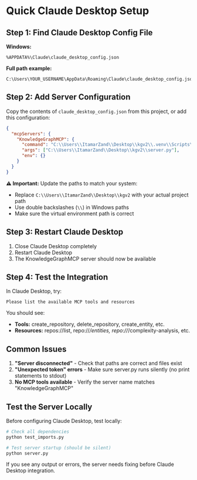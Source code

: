 # Quick Claude Desktop Setup

## Step 1: Find Claude Desktop Config File

**Windows:**

```
%APPDATA%\Claude\claude_desktop_config.json
```

**Full path example:**

```
C:\Users\YOUR_USERNAME\AppData\Roaming\Claude\claude_desktop_config.json
```

## Step 2: Add Server Configuration

Copy the contents of `claude_desktop_config.json` from this project, or add this configuration:

```json
{
  "mcpServers": {
    "KnowledgeGraphMCP": {
      "command": "C:\\Users\\ItamarZand\\Desktop\\kgv2\\.venv\\Scripts\\python.exe",
      "args": ["C:\\Users\\ItamarZand\\Desktop\\kgv2\\server.py"],
      "env": {}
    }
  }
}
```

**⚠️ Important:** Update the paths to match your system:

- Replace `C:\\Users\\ItamarZand\\Desktop\\kgv2` with your actual project path
- Use double backslashes (`\\`) in Windows paths
- Make sure the virtual environment path is correct

## Step 3: Restart Claude Desktop

1. Close Claude Desktop completely
2. Restart Claude Desktop
3. The KnowledgeGraphMCP server should now be available

## Step 4: Test the Integration

In Claude Desktop, try:

```
Please list the available MCP tools and resources
```

You should see:

- **Tools:** create_repository, delete_repository, create_entity, etc.
- **Resources:** repos://list, repo://_/entities, repo://_/complexity-analysis, etc.

## Common Issues

1. **"Server disconnected"** - Check that paths are correct and files exist
2. **"Unexpected token" errors** - Make sure server.py runs silently (no print statements to stdout)
3. **No MCP tools available** - Verify the server name matches "KnowledgeGraphMCP"

## Test the Server Locally

Before configuring Claude Desktop, test locally:

```bash
# Check all dependencies
python test_imports.py

# Test server startup (should be silent)
python server.py
```

If you see any output or errors, the server needs fixing before Claude Desktop integration.
